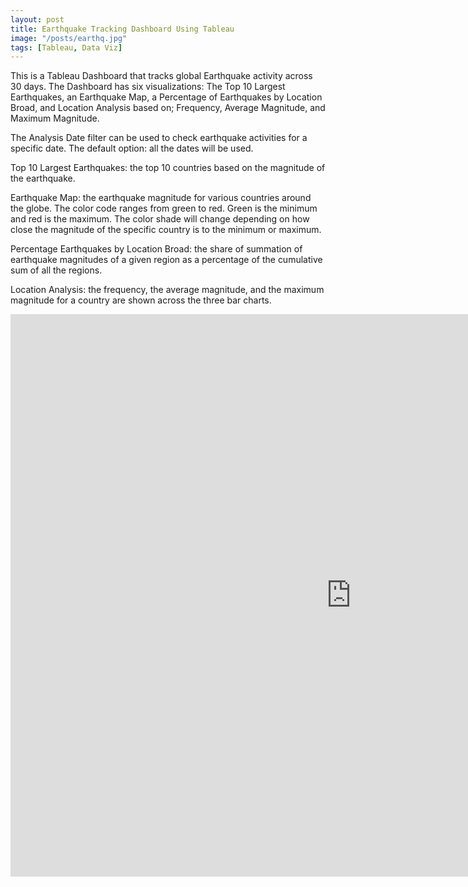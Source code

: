 ```yaml
---
layout: post
title: Earthquake Tracking Dashboard Using Tableau
image: "/posts/earthq.jpg"
tags: [Tableau, Data Viz]
---
```

This is a Tableau Dashboard that tracks global Earthquake activity across 30 days. The Dashboard has six visualizations: The Top 10 Largest Earthquakes, an Earthquake Map, a Percentage of Earthquakes by Location Broad, and Location Analysis based on; Frequency, Average Magnitude, and Maximum Magnitude.

The Analysis Date filter can be used to check earthquake activities for a specific date. The default option: all the dates will be used.

Top 10 Largest Earthquakes: the top 10 countries based on the magnitude of the earthquake.

Earthquake Map: the earthquake magnitude for various countries around the globe. The color code ranges from green to red. Green is the minimum and red is the maximum. The color shade will change depending on how close the magnitude of the specific country is to the minimum or maximum.

Percentage Earthquakes by Location Broad: the share of summation of earthquake magnitudes of a given region as a percentage of the cumulative sum of all the regions.

Location Analysis: the frequency, the average magnitude, and the maximum magnitude for a country are shown across the three bar charts.
<iframe seamless frameborder="0" src="https://public.tableau.com/views/DSIEarthquakeDashboard_17046974746500/DSIEarthquakeTracker?:embed=yes&:display_count=yes&:showVizHome=no" width = '1090' height = '900'></iframe>
